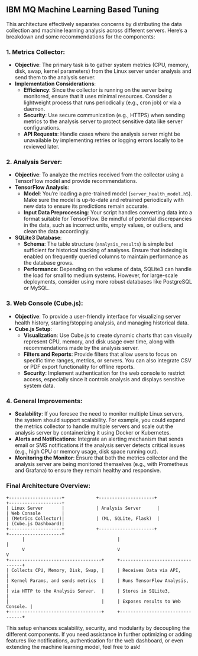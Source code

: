 ## IBM MQ Machine Learning Based Tuning

This architecture effectively separates concerns by distributing the data collection and machine learning analysis across different servers. Here’s a breakdown and some recommendations for the components:

### 1. **Metrics Collector**:
   - **Objective**: The primary task is to gather system metrics (CPU, memory, disk, swap, kernel parameters) from the Linux server under analysis and send them to the analysis server.
   - **Implementation Considerations**:
     - **Efficiency**: Since the collector is running on the server being monitored, ensure that it uses minimal resources. Consider a lightweight process that runs periodically (e.g., cron job) or via a daemon.
     - **Security**: Use secure communication (e.g., HTTPS) when sending metrics to the analysis server to protect sensitive data like server configurations.
     - **API Requests**: Handle cases where the analysis server might be unavailable by implementing retries or logging errors locally to be reviewed later.

### 2. **Analysis Server**:
   - **Objective**: To analyze the metrics received from the collector using a TensorFlow model and provide recommendations.
   - **TensorFlow Analysis**:
     - **Model**: You’re loading a pre-trained model (`server_health_model.h5`). Make sure the model is up-to-date and retrained periodically with new data to ensure its predictions remain accurate.
     - **Input Data Preprocessing**: Your script handles converting data into a format suitable for TensorFlow. Be mindful of potential discrepancies in the data, such as incorrect units, empty values, or outliers, and clean the data accordingly.
   - **SQLite3 Database**:
     - **Schema**: The table structure (`analysis_results`) is simple but sufficient for historical tracking of analyses. Ensure that indexing is enabled on frequently queried columns to maintain performance as the database grows.
     - **Performance**: Depending on the volume of data, SQLite3 can handle the load for small to medium systems. However, for large-scale deployments, consider using more robust databases like PostgreSQL or MySQL.

### 3. **Web Console (Cube.js)**:
   - **Objective**: To provide a user-friendly interface for visualizing server health history, starting/stopping analysis, and managing historical data.
   - **Cube.js Setup**:
     - **Visualization**: Use Cube.js to create dynamic charts that can visually represent CPU, memory, and disk usage over time, along with recommendations made by the analysis server.
     - **Filters and Reports**: Provide filters that allow users to focus on specific time ranges, metrics, or servers. You can also integrate CSV or PDF export functionality for offline reports.
     - **Security**: Implement authentication for the web console to restrict access, especially since it controls analysis and displays sensitive system data.
   
### 4. **General Improvements**:
   - **Scalability**: If you foresee the need to monitor multiple Linux servers, the system should support scalability. For example, you could expand the metrics collector to handle multiple servers and scale out the analysis server by containerizing it using Docker or Kubernetes.
   - **Alerts and Notifications**: Integrate an alerting mechanism that sends email or SMS notifications if the analysis server detects critical issues (e.g., high CPU or memory usage, disk space running out).
   - **Monitoring the Monitor**: Ensure that both the metrics collector and the analysis server are being monitored themselves (e.g., with Prometheus and Grafana) to ensure they remain healthy and responsive.

### Final Architecture Overview:

```plaintext
+--------------------+            +---------------------+             +--------------------+
| Linux Server       |            | Analysis Server      |             | Web Console        |
| (Metrics Collector)|            | (ML, SQLite, Flask)  |             | (Cube.js Dashboard)|
+--------------------+            +---------------------+             +--------------------+
      |                                   |                                   |
      V                                   V                                   V
+-----------------------------------+     +---------------------------------+ 
| Collects CPU, Memory, Disk, Swap, |     | Receives Data via API,          |
| Kernel Params, and sends metrics  |     | Runs TensorFlow Analysis,       |
| via HTTP to the Analysis Server.  |     | Stores in SQLite3,              |
|                                   |     | Exposes results to Web Console. |
+-----------------------------------+     +---------------------------------+ 
```

This setup enhances scalability, security, and modularity by decoupling the different components. If you need assistance in further optimizing or adding features like notifications, authentication for the web dashboard, or even extending the machine learning model, feel free to ask!
